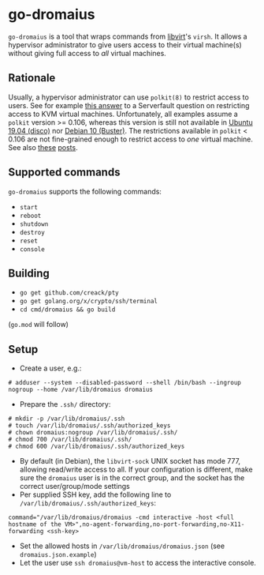 # go-dromaius

`go-dromaius` is a tool that wraps commands from [libvirt](https://libvirt.org/)'s `virsh`. It allows a hypervisor administrator to
give users access to their virtual machine(s) without giving full access to _all_ virtual machines.

## Rationale

Usually, a hypervisor administrator can use `polkit(8)` to restrict access to users. See for example
[this answer](https://serverfault.com/questions/797526/restrict-access-to-kvm-virtual-machines-to-specific-users/845973#845973) to a
Serverfault question on restricting access to KVM virtual machines. Unfortunately, all examples assume a `polkit` version >= 0.106,
whereas this version is still not available in [Ubuntu 19.04 (disco)](https://packages.ubuntu.com/disco/libpolkit-backend-1-0) nor
[Debian 10 (Buster)](https://packages.debian.org/buster/libpolkit-backend-1-0). The restrictions available in `polkit` < 0.106 are
not fine-grained enough to restrict access to _one_ virtual machine. See also
[these](https://serverfault.com/questions/949393/limiting-access-to-one-libvirt-domain-via-polkit-older-pksa-format)
[posts](https://unix.stackexchange.com/questions/367731/libvirt-debian-restrict-user-domain-access).

## Supported commands

`go-dromaius` supports the following commands:

* `start`
* `reboot`
* `shutdown`
* `destroy`
* `reset`
* `console`

## Building

* `go get github.com/creack/pty`
* `go get golang.org/x/crypto/ssh/terminal`
* `cd cmd/dromaius && go build`

(`go.mod` will follow)

## Setup

* Create a user, e.g.:
```
# adduser --system --disabled-password --shell /bin/bash --ingroup nogroup --home /var/lib/dromaius dromaius
```
* Prepare the `.ssh/` directory:
```
# mkdir -p /var/lib/dromaius/.ssh
# touch /var/lib/dromaius/.ssh/authorized_keys
# chown dromaius:nogroup /var/lib/dromaius/.ssh/
# chmod 700 /var/lib/dromaius/.ssh/
# chmod 600 /var/lib/dromaius/.ssh/authorized_keys
```
* By default (in Debian), the `libvirt-sock` UNIX socket has mode 777, allowing read/write access to all. If your configuration is different, make sure the `dromaius` user is in the correct group, and the socket has the correct user/group/mode settings
* Per supplied SSH key, add the following line to `/var/lib/dromaius/.ssh/authorized_keys`:
```
command="/var/lib/dromaius/dromaius -cmd interactive -host <full hostname of the VM>",no-agent-forwarding,no-port-forwarding,no-X11-forwarding <ssh-key>
```
* Set the allowed hosts in `/var/lib/dromaius/dromaius.json` (see `dromaius.json.example`)
* Let the user use `ssh dromaius@vm-host` to access the interactive console.
